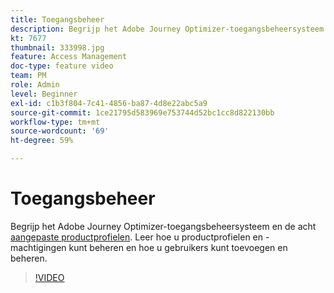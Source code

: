 ```yaml
---
title: Toegangsbeheer
description: Begrijp het Adobe Journey Optimizer-toegangsbeheersysteem en de acht aangepaste productprofielen. Leer hoe u productprofielen en -machtigingen kunt beheren en hoe u gebruikers kunt toevoegen en beheren.
kt: 7677
thumbnail: 333998.jpg
feature: Access Management
doc-type: feature video
team: PM
role: Admin
level: Beginner
exl-id: c1b3f804-7c41-4856-ba87-4d8e22abc5a9
source-git-commit: 1ce21795d583969e753744d52bc1cc8d822130bb
workflow-type: tm+mt
source-wordcount: '69'
ht-degree: 59%

---
```


# Toegangsbeheer

Begrijp het Adobe Journey Optimizer-toegangsbeheersysteem en de acht [aangepaste productprofielen](https://experienceleague.adobe.com/docs/journey-optimizer/using/administration/ootb-product-profiles.html?lang=nl). Leer hoe u productprofielen en -machtigingen kunt beheren en hoe u gebruikers kunt toevoegen en beheren.

>[!VIDEO](https://video.tv.adobe.com/v/333998?quality=12)
